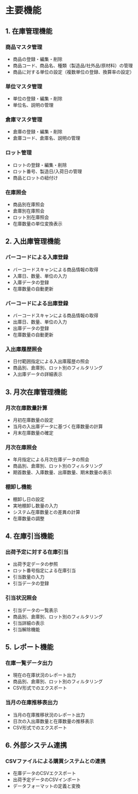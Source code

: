 # 主要機能

## 1. 在庫管理機能

### 商品マスタ管理
- 商品の登録・編集・削除
- 商品コード、商品名、種類（製造品/社外品/原材料）の管理
- 商品に対する単位の設定（複数単位の登録、換算率の設定）

### 単位マスタ管理
- 単位の登録・編集・削除
- 単位名、説明の管理

### 倉庫マスタ管理
- 倉庫の登録・編集・削除
- 倉庫コード、倉庫名、説明の管理

### ロット管理
- ロットの登録・編集・削除
- ロット番号、製造日/入荷日の管理
- 商品とロットの紐付け

### 在庫照会
- 商品別在庫照会
- 倉庫別在庫照会
- ロット別在庫照会
- 在庫数量の単位変換表示

## 2. 入出庫管理機能

### バーコードによる入庫登録
- バーコードスキャンによる商品情報の取得
- 入庫日、数量、単位の入力
- 入庫データの登録
- 在庫数量の自動更新

### バーコードによる出庫登録
- バーコードスキャンによる商品情報の取得
- 出庫日、数量、単位の入力
- 出庫データの登録
- 在庫数量の自動更新

### 入出庫履歴照会
- 日付範囲指定による入出庫履歴の照会
- 商品別、倉庫別、ロット別のフィルタリング
- 入出庫データの詳細表示

## 3. 月次在庫管理機能

### 月次在庫数量計算
- 月初在庫数量の設定
- 当月の入出庫データに基づく在庫数量の計算
- 月末在庫数量の確定

### 月次在庫照会
- 年月指定による月次在庫データの照会
- 商品別、倉庫別、ロット別のフィルタリング
- 期首数量、入庫数量、出庫数量、期末数量の表示

### 棚卸し機能
- 棚卸し日の設定
- 実地棚卸し数量の入力
- システム在庫数量との差異の計算
- 在庫数量の調整

## 4. 在庫引当機能

### 出荷予定に対する在庫引当
- 出荷予定データの参照
- ロット番号指定による在庫引当
- 引当数量の入力
- 引当データの登録

### 引当状況照会
- 引当データの一覧表示
- 商品別、倉庫別、ロット別のフィルタリング
- 引当詳細の表示
- 引当解除機能

## 5. レポート機能

### 在庫一覧データ出力
- 現在の在庫状況のレポート出力
- 商品別、倉庫別、ロット別のフィルタリング
- CSV形式でのエクスポート

### 当月の在庫推移表出力
- 当月の在庫推移状況のレポート出力
- 日次の入出庫数量と在庫数量の推移表示
- CSV形式でのエクスポート

## 6. 外部システム連携

### CSVファイルによる購買システムとの連携
- 在庫データのCSVエクスポート
- 出荷予定データのCSVインポート
- データフォーマットの定義と変換